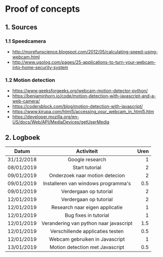 # Proof of concepts 
## 1. Sources
### 1.1 Speedcamera
* http://morefunscience.blogspot.com/2012/05/calculating-speed-using-webcam.html
* http://www.ugolog.com/pages/25-applications-to-turn-your-webcam-into-home-security-system

### 1.2 Motion detection
* https://www.geeksforgeeks.org/webcam-motion-detector-python/
* https://benjaminhorn.io/code/motion-detection-with-javascript-and-a-web-camera/
* https://codersblock.com/blog/motion-detection-with-javascript/
* https://www.kirupa.com/html5/accessing_your_webcam_in_html5.htm
* https://developer.mozilla.org/en-US/docs/Web/API/MediaDevices/getUserMedia

## 2. Logboek
|       Datum       |                    Activiteit                    |        Uren       |
|-------------------|:------------------------------------------------:|------------------:|
|    31/12/2018     |                   Google research                |          1        |
|    08/01/2019     |                   Start tutorial                 |          2        |
|    09/01/2019     |            Onderzoek naar motion detecion        |          2        |
|    09/01/2019     |          Installeren van windows programma's     |         0.5       |
|    09/01/2019     |                Verdergaan op tutorial            |          2        |
|    12/01/2019     |                Verdergaan op tutorial            |          2        |
|    12/01/2019     |            Research naar eigen applicatie        |          1        |
|    12/01/2019     |                Bug fixes in tutorial             |          1        |
|    12/01/2019     |      Verandering van python naar javascript      |         1.5       |
|    12/01/2019     |         Verschillende applicaties testen         |         0.5       |
|    12/01/2019     |          Webcam gebruiken in Javascript          |          1        |
|    13/01/2019     |         Motion detection met Javascript          |         0.5       |

